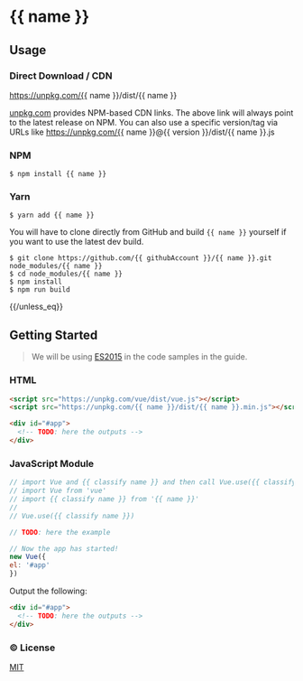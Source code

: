 # {{ name }}

## Usage

### Direct Download / CDN

https://unpkg.com/{{ name }}/dist/{{ name }}

[unpkg.com](https://unpkg.com) provides NPM-based CDN links. The above link will always point to the latest release on NPM. You can also use a specific version/tag via URLs like https://unpkg.com/{{ name }}@{{ version }}/dist/{{ name }}.js

### NPM

    $ npm install {{ name }}

### Yarn

    $ yarn add {{ name }}


You will have to clone directly from GitHub and build `{{ name }}` yourself if
you want to use the latest dev build.

    $ git clone https://github.com/{{ githubAccount }}/{{ name }}.git node_modules/{{ name }}
    $ cd node_modules/{{ name }}
    $ npm install
    $ npm run build
{{/unless_eq}}


## Getting Started

> We will be using [ES2015](https://github.com/lukehoban/es6features) in the code samples in the guide.


### HTML

```html
<script src="https://unpkg.com/vue/dist/vue.js"></script>
<script src="https://unpkg.com/{{ name }}/dist/{{ name }}.min.js"></script>

<div id="#app">
  <!-- TODO: here the outputs -->
</div>
```

### JavaScript Module

```javascript
// import Vue and {{ classify name }} and then call Vue.use({{ classify name }}).
// import Vue from 'vue'
// import {{ classify name }} from '{{ name }}'
// 
// Vue.use({{ classify name }})

// TODO: here the example

// Now the app has started!
new Vue({
el: '#app' 
})
```

Output the following:

```html
<div id="#app">
  <!-- TODO: here the outputs -->
</div>
```

### :copyright: License

[MIT](http://opensource.org/licenses/MIT)

